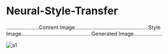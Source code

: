 # Neural-Style-Transfer

......................Content Image.................................................Style Image...............................................Generated Image...................  


![a1](https://user-images.githubusercontent.com/43816262/77362599-3111b000-6d77-11ea-890d-b70b3e34bb2a.png)
